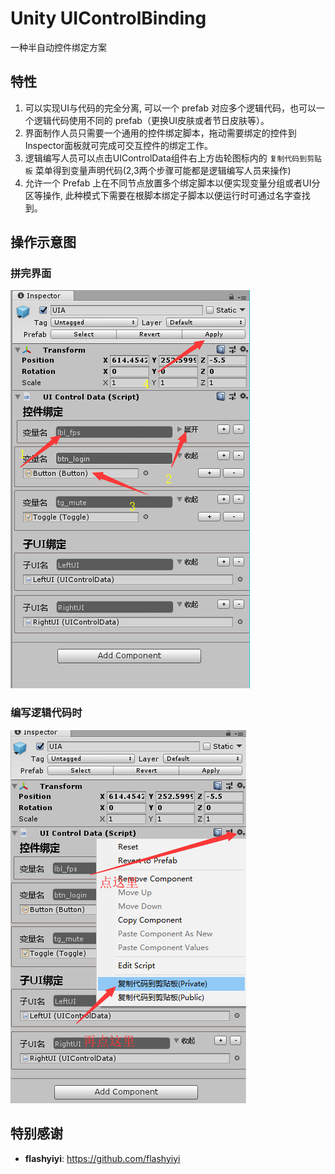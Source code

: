 # Unity UIControlBinding
一种半自动控件绑定方案

## 特性
1. 可以实现UI与代码的完全分离, 可以一个 prefab 对应多个逻辑代码，也可以一个逻辑代码使用不同的 prefab（更换UI皮肤或者节日皮肤等）。
2. 界面制作人员只需要一个通用的控件绑定脚本，拖动需要绑定的控件到Inspector面板就可完成可交互控件的绑定工作。
2. 逻辑编写人员可以点击UIControlData组件右上方齿轮图标内的 ``复制代码到剪贴板`` 菜单得到变量声明代码(2,3两个步骤可能都是逻辑编写人员来操作)
3. 允许一个 Prefab 上在不同节点放置多个绑定脚本以便实现变量分组或者UI分区等操作, 此种模式下需要在根脚本绑定子脚本以便运行时可通过名字查找到。

## 操作示意图
### 拼完界面
![image](Preview/AddComponent.png)
### 编写逻辑代码时
![image](Preview/CopyCode.png)

## 特别感谢
* **flashyiyi**: https://github.com/flashyiyi